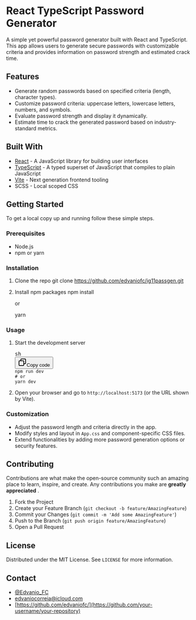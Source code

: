 # React TypeScript Password Generator

A simple yet powerful password generator built with React and TypeScript. This app allows users to generate secure passwords with customizable criteria and provides information on password strength and estimated crack time.

## Features

- Generate random passwords based on specified criteria (length, character types).
- Customize password criteria: uppercase letters, lowercase letters, numbers, and symbols.
- Evaluate password strength and display it dynamically.
- Estimate time to crack the generated password based on industry-standard metrics.

## Built With

- [React](https://reactjs.org/) - A JavaScript library for building user interfaces
- [TypeScript](https://www.typescriptlang.org/) - A typed superset of JavaScript that compiles to plain JavaScript
- [Vite](https://vitejs.dev/) - Next generation frontend tooling
- SCSS - Local scoped CSS

## Getting Started

To get a local copy up and running follow these simple steps.

### Prerequisites

- Node.js
- npm or yarn

### Installation

1. Clone the repo
   git clone https://github.com/edvaniofc/ig11passgen.git
2. Install npm packages
   npm install

   or

   yarn

### Usage

1. Start the development server
   <pre><div class="dark bg-gray-950 rounded-md border-[0.5px] border-token-border-medium"><div class="flex items-center relative text-token-text-secondary bg-token-main-surface-secondary px-4 py-2 text-xs font-sans justify-between rounded-t-md"><span>sh</span><div class="flex items-center"><span class="" data-state="closed"><button class="flex gap-1 items-center"><svg xmlns="http://www.w3.org/2000/svg" width="24" height="24" fill="none" viewBox="0 0 24 24" class="icon-sm"><path fill="currentColor" fill-rule="evenodd" d="M7 5a3 3 0 0 1 3-3h9a3 3 0 0 1 3 3v9a3 3 0 0 1-3 3h-2v2a3 3 0 0 1-3 3H5a3 3 0 0 1-3-3v-9a3 3 0 0 1 3-3h2zm2 2h5a3 3 0 0 1 3 3v5h2a1 1 0 0 0 1-1V5a1 1 0 0 0-1-1h-9a1 1 0 0 0-1 1zM5 9a1 1 0 0 0-1 1v9a1 1 0 0 0 1 1h9a1 1 0 0 0 1-1v-9a1 1 0 0 0-1-1z" clip-rule="evenodd" data-darkreader-inline-fill=""></path></svg>Copy code</button></span></div></div><div class="overflow-y-auto p-4" dir="ltr"><code class="!whitespace-pre hljs language-sh">npm run dev
   # or
   yarn dev
   </code></div></div></pre>
2. Open your browser and go to `http://localhost:5173` (or the URL shown by Vite).

### Customization

- Adjust the password length and criteria directly in the app.
- Modify styles and layout in `App.css` and component-specific CSS files.
- Extend functionalities by adding more password generation options or security features.

## Contributing

Contributions are what make the open-source community such an amazing place to learn, inspire, and create. Any contributions you make are **greatly appreciated** .

1. Fork the Project
2. Create your Feature Branch (`git checkout -b feature/AmazingFeature`)
3. Commit your Changes (`git commit -m 'Add some AmazingFeature'`)
4. Push to the Branch (`git push origin feature/AmazingFeature`)
5. Open a Pull Request

## License

Distributed under the MIT License. See `LICENSE` for more information.

## Contact

- [@Edvanio_FC](https://twitter.com/Edvanio_FC)
- [edvaniocorreia@icloud.com]()
- [https://github.com/edvaniofc/](https://github.com/your-username/your-repository)
